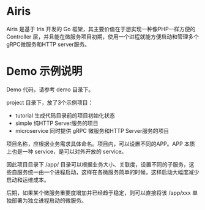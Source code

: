# Airis

Airis 是基于 Iris 开发的 Go 框架，其主要价值在于想实现一种像PHP一样方便的 Controller 层，并且能在微服务项目初期，使用一个进程就能方便启动和管理多个gRPC微服务和HTTP server服务。

# Demo 示例说明

Demo 代码，请参考 demo 目录下。

project 目录下，放了3个示例项目：
* tutorial  生成代码目录前的项目初始化状态
* simple 纯HTTP Server服务的项目
* microservice 同时提供 gRPC 微服务和HTTP Server服务的项目

项目名称，应根据业务需求具体命名。项目内，可以设置不同的APP。APP 本质上也是一种 service，是可以对外开放的 service。

因此项目目录下 /app/ 目录可以根据业务大小、关联度，设置不同的子服务，这些自服务统一由一个进程启动，这样在各微服务简单的时候，这样启动大幅度减少启动和运维成本。

后期，如果某个微服务重要度增加并已经趋于稳定，则可以直接将该 /app/xxx 单独部署为独立进程启动的微服务。